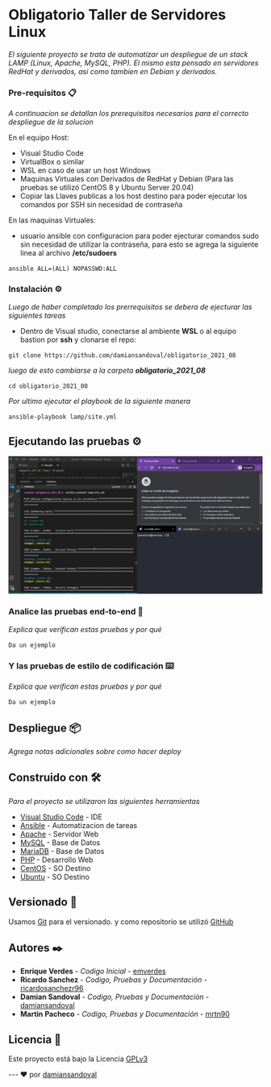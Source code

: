 # Obligatorio Taller de Servidores Linux

_El siguiente proyecto se trata de automatizar un despliegue de un stack LAMP (Linux, Apache, MySQL, PHP).
El mismo esta pensado en servidores RedHat y derivados, asi como tambien en Debian y derivados._


### Pre-requisitos 📋

_A continuacion se detallan los prerequisitos necesarios para el correcto despliegue de la solucion_

En el equipo Host:
* Visual Studio Code
* VirtualBox o similar
* WSL en caso de usar un host Windows
* Maquinas Virtuales con Derivados de RedHat y Debian (Para las pruebas se utilizó CentOS 8 y Ubuntu Server 20.04)
* Copiar las Llaves publicas a los host destino para poder ejecutar los comandos por SSH sin necesidad de contraseña

En las maquinas Virtuales:
* usuario ansible con configuracion para poder ejecturar comandos sudo sin necesidad de utilizar la contraseña, para esto se agrega la siguiente linea al archivo **/etc/sudoers**

```
ansible ALL=(ALL) NOPASSWD:ALL
```


### Instalación ⚙️

_Luego de haber completado los prerrequisitos se debera de ejecturar las siguientes tareas_

* Dentro de Visual studio, conectarse al ambiente **WSL** o al equipo bastion por **ssh** y clonarse el repo:

```
git clone https://github.com/damiansandoval/obligatorio_2021_08
```

_luego de esto cambiarse a la carpeta **obligatorio_2021_08**_

```
cd obligatorio_2021_08
```

_Por ultimo ejecutar el playbook de la siguiente manera_

```
ansible-playbook lamp/site.yml
```

## Ejecutando las pruebas ⚙️

![Prueba](https://github.com/damiansandoval/obligatorio_2021_08/blob/main/images/playbook-exec.gif)

### Analice las pruebas end-to-end 🔩

_Explica que verifican estas pruebas y por qué_

```
Da un ejemplo
```

### Y las pruebas de estilo de codificación ⌨️

_Explica que verifican estas pruebas y por qué_

```
Da un ejemplo
```

## Despliegue 📦

_Agrega notas adicionales sobre como hacer deploy_

## Construido con 🛠️

_Para el proyecto se utilizaron las siguientes herramientas_

* [Visual Studio Code](http://www.dropwizard.io/1.0.2/docs/) - IDE
* [Ansible](https://www.ansible.com/) - Automatizacion de tareas
* [Apache](https://httpd.apache.org/) - Servidor Web
* [MySQL](https://www.mysql.com/) - Base de Datos
* [MariaDB](https://mariadb.org/) - Base de Datos
* [PHP](https://www.php.net/) - Desarrollo Web
* [CentOS](https://www.centos.org/) - SO Destino
* [Ubuntu](https://ubuntu.com) - SO Destino


## Versionado 📌

Usamos [Git](http://https://git-scm.com/) para el versionado. y como repositorio se utilizó [GitHub](https://github.com/)

## Autores ✒️

* **Enrique Verdes** - *Codigo Inicial* - [emverdes](https://github.com/emverdes)
* **Ricardo Sanchez** - *Codigo, Pruebas y Documentación* - [ricardosanchezr96](https://github.com/ricardosanchezr96)
* **Damian Sandoval** - *Codigo, Pruebas y Documentación* - [damiansandoval](https://github.com/damiansandoval)
* **Martin Pacheco** - *Codigo, Pruebas y Documentación* - [mrtn90](https://github.com/mrtn90)

## Licencia 📄

Este proyecto está bajo la Licencia [GPLv3](https://www.gnu.org/licenses/gpl-3.0.html)


--- ❤️ por [damiansandoval](https://github.com/damiansandoval)

